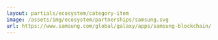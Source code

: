 ```yaml
---
layout: partials/ecosystem/category-item
image: /assets/img/ecosystem/partnerships/samsung.svg
url: https://www.samsung.com/global/galaxy/apps/samsung-blockchain/
---
```

